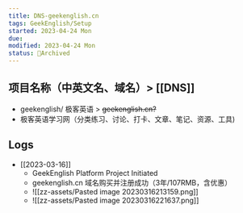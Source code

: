 ```yaml
---
title: DNS-geekenglish.cn
tags: GeekEnglish/Setup
started: 2023-04-24 Mon
due:
modified: 2023-04-24 Mon
status: 🔵Archived
---
```

## 项目名称（中英文名、域名）> [[DNS]]
- geekenglish/ 极客英语 > ~~geekenglish.cn?~~
- 极客英语学习网（分类练习、讨论、打卡、文章、笔记、资源、工具) 
## Logs
- [[2023-03-16]] 
	- GeekEnglish Platform Project Initiated
	- geekenglish.cn 域名购买并注册成功（3年/107RMB，含优惠）
	- ![[zz-assets/Pasted image 20230316213159.png]]
	- ![[zz-assets/Pasted image 20230316221637.png]]